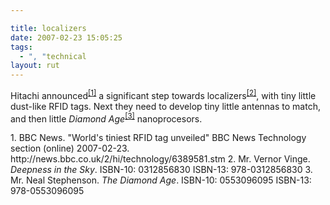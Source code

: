 ```yaml
---

title: localizers
date: 2007-02-23 15:05:25
tags:
  - ", "technical
layout: rut
---
```


Hitachi announced<sup>[\[1\]][ref1]</sup> a significant step towards localizers<sup>[\[2\]][ref2]</sup>, with tiny little dust-like RFID tags.  Next they need to develop tiny little antennas to match, and then little <i>Diamond Age</i><sup>[\[3\]][ref3]</sup> nanoprocesors.


<div markdown="1" class="postrefs">
1. BBC News.  "World's tiniest RFID tag unveiled" BBC News Technology section (online) 2007-02-23.  http://news.bbc.co.uk/2/hi/technology/6389581.stm
2. Mr. Vernor Vinge.  <i>Deepness in the Sky</i>.  ISBN-10: 0312856830 ISBN-13: 978-0312856830
3. Mr. Neal Stephenson.  <i>The Diamond Age</i>.  ISBN-10: 0553096095 ISBN-13: 978-0553096095
</div>

[ref1]: http://news.bbc.co.uk/2/hi/technology/6389581.stm "BBC NEWS | Technology | World's tiniest RFID tag unveiled"
[ref2]: http://www.amazon.com/Deepness-Sky-Vernor-Vinge/dp/0312856830/ref=ed_oe_h/103-1247506-2094258#sipbody "A Deepness in the Sky (Hardcover)"
[ref3]: http://www.amazon.com/DIAMOND-AGE-Bantam-Spectra-Book/dp/0553096095/sr=1-1/qid=1172243020/ref=sr_oe_1_1/103-1247506-2094258?ie=UTF8&s=books "Diamond Age, The (Hardcover)"

